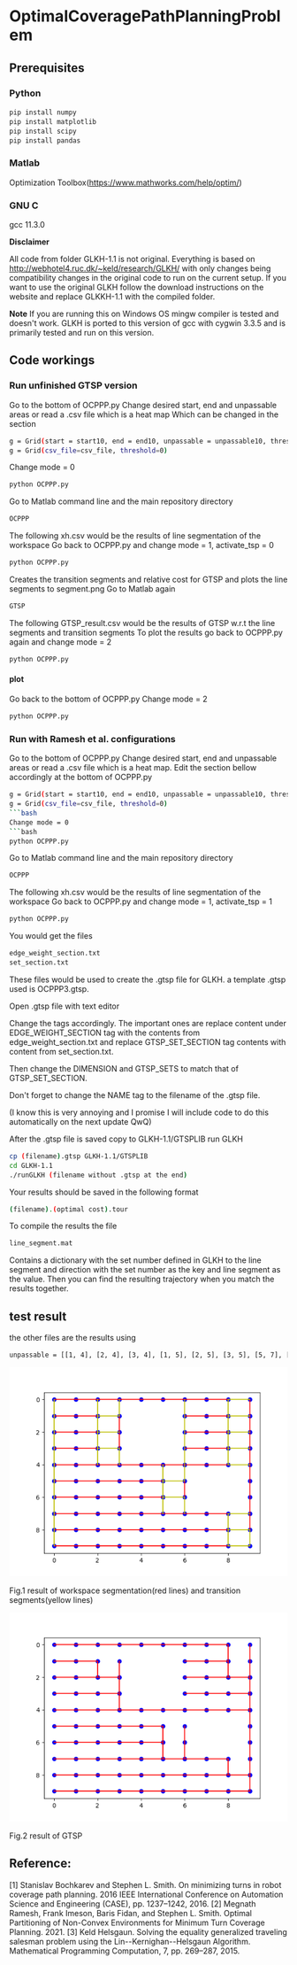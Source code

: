 # OptimalCoveragePathPlanningProblem

## Prerequisites

### Python

```bash
pip install numpy
pip install matplotlib
pip install scipy
pip install pandas
```

### Matlab

Optimization Toolbox(https://www.mathworks.com/help/optim/)

### GNU C

gcc 11.3.0

**Disclaimer**

All code from folder GLKH-1.1 is not original. Everything is based on http://webhotel4.ruc.dk/~keld/research/GLKH/ with only changes being compatibility changes in the original code to run on the current setup. If you want to use the original GLKH follow the download instructions on the website and replace GLKKH-1.1 with the compiled folder.

**Note**
If you are running this on Windows OS mingw compiler is tested and doesn't work. GLKH is ported to this version of gcc with cygwin 3.3.5 and is primarily tested and run on this version.

## Code workings

### Run unfinished GTSP version

Go to the bottom of OCPPP.py
Change desired start, end and unpassable areas or read a .csv file which is a heat map
Which can be changed in the section
```bash
g = Grid(start = start10, end = end10, unpassable = unpassable10, threshold = 0)
g = Grid(csv_file=csv_file, threshold=0)
```
Change mode = 0
```bash
python OCPPP.py
```
Go to Matlab command line and the main repository directory
```bash
OCPPP
```
The following xh.csv would be the results of line segmentation of the workspace
Go back to OCPPP.py and change mode = 1, activate_tsp = 0
```bash
python OCPPP.py
```
Creates the transition segments and relative cost for GTSP and plots the line segments to segment.png
Go to Matlab again
```bash
GTSP
```
The following GTSP_result.csv would be the results of GTSP w.r.t the line segments and transition segments
To plot the results go back to OCPPP.py again and change mode = 2
```bash
python OCPPP.py
``` 
#### plot
Go back to the bottom of OCPPP.py
Change mode = 2
```bash
python OCPPP.py
```

### Run with Ramesh et al. configurations

Go to the bottom of OCPPP.py
Change desired start, end and unpassable areas or read a .csv file which is a heat map.
Edit the section bellow accordingly at the bottom of OCPPP.py
```bash
g = Grid(start = start10, end = end10, unpassable = unpassable10, threshold = 0)
g = Grid(csv_file=csv_file, threshold=0)
```bash
Change mode = 0
```bash
python OCPPP.py
```
Go to Matlab command line and the main repository directory
```bash
OCPPP
```
The following xh.csv would be the results of line segmentation of the workspace
Go back to OCPPP.py and change mode = 1, activate_tsp = 1
```bash
python OCPPP.py
```
You would get the files
```bash
edge_weight_section.txt
set_section.txt
```
These files would be used to create the .gtsp file for GLKH. a template .gtsp used is OCPPP3.gtsp.

Open .gtsp file with text editor

Change the tags accordingly. The important ones are replace content under EDGE_WEIGHT_SECTION tag with the contents from edge_weight_section.txt and replace GTSP_SET_SECTION tag contents with content from set_section.txt.

Then change the DIMENSION and GTSP_SETS to match that of GTSP_SET_SECTION.

Don't forget to change the NAME tag to the filename of the .gtsp file.

(I know this is very annoying and I promise I will include code to do this automatically on the next update QwQ)

After the .gtsp file is saved copy to GLKH-1.1/GTSPLIB run GLKH
```bash
cp (filename).gtsp GLKH-1.1/GTSPLIB
cd GLKH-1.1
./runGLKH (filename without .gtsp at the end)
```
Your results should be saved in the following format
```bash
(filename).(optimal cost).tour
```
To compile the results the file
```bash
line_segment.mat
```
Contains a dictionary with the set number defined in GLKH to the line segment and direction with the set number as the key and line segment as the value.
Then you can find the resulting trajectory when you match the results together.

## test result
the other files are the results using
```bash
unpassable = [[1, 4], [2, 4], [3, 4], [1, 5], [2, 5], [3, 5], [5, 7], [5, 8], [6, 7], [6, 8]]
```
![](segment.png)

Fig.1 result of workspace segmentation(red lines) and transition segments(yellow lines)

![](GTSP.png)

Fig.2 result of GTSP

## Reference:
[1] Stanislav Bochkarev and Stephen L. Smith. On minimizing turns in robot coverage path planning. 2016 IEEE
International Conference on Automation Science and Engineering (CASE), pp. 1237–1242, 2016.
[2] Megnath Ramesh, Frank Imeson, Baris Fidan, and Stephen L. Smith. Optimal Partitioning of Non-Convex Environments
for Minimum Turn Coverage Planning. 2021.
[3] Keld Helsgaun. Solving the equality generalized traveling salesman problem using the Lin--Kernighan--Helsgaun
Algorithm. Mathematical Programming Computation, 7, pp. 269–287, 2015.
